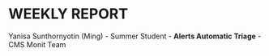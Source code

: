 WEEKLY REPORT
==============
Yanisa Sunthornyotin (Ming) - Summer Student - **Alerts Automatic Triage** - CMS Monit Team
